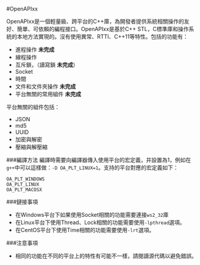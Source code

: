 #OpenAPIxx

OpenAPIxx是一個輕量級、跨平台的C++庫，為開發者提供系統相關操作的友好、簡單、可依賴的編程接口。OpenAPIxx是基於C++ STL，C標準庫和操作系統的本地方法實現的。沒有使用異常、RTTI、C++11等特性。包括的功能有：

 - 進程操作 **未完成**
 - 線程操作
 - 互斥鎖，（讀寫鎖 **未完成**）
 - Socket
 - 時間
 - 文件和文件夾操作 **未完成**
 - 平台無關的常用組件 **未完成**

平台無關的組件包括：

 - JSON
 - md5
 - UUID
 - 加密與解密
 - 壓縮與解壓縮

###編譯方法
編譯時需要向編譯器傳入使用平台的宏定義，并設置為1，例如在`g++`中可以這樣做：`-D OA_PLT_LINUX=1`。支持的平台對應的宏定義如下：

    OA_PLT_WINDOWS
    OA_PLT_LINUX
    OA_PLT_MACOSX

###鏈接事項
 - 在Windows平台下如果使用Socket相關的功能需要連接`ws2_32`庫
 - 在Linux平台下使用Thread、Lock相關的功能需要使用`-lpthread`選項。
 - 在CentOS平台下使用Time相關的功能需要使用`-lrt`選項。

###注意事項
 - 相同的功能在不同的平台上的特性有可能不一樣，請閱讀源代碼以避免錯誤。


